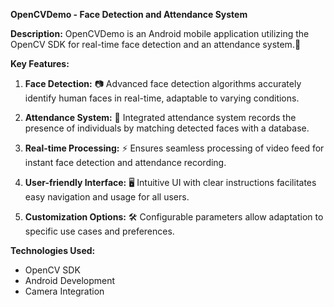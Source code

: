 **OpenCVDemo - Face Detection and Attendance System**

**Description:**
OpenCVDemo is an Android mobile application utilizing the OpenCV SDK for real-time face detection and an attendance system.👤

**Key Features:**

1. **Face Detection:** 📷 Advanced face detection algorithms accurately identify human faces in real-time, adaptable to varying conditions.

2. **Attendance System:** 📝 Integrated attendance system records the presence of individuals by matching detected faces with a database.

3. **Real-time Processing:** ⚡ Ensures seamless processing of video feed for instant face detection and attendance recording.

4. **User-friendly Interface:** 🖥️ Intuitive UI with clear instructions facilitates easy navigation and usage for all users.

5. **Customization Options:** 🛠️ Configurable parameters allow adaptation to specific use cases and preferences.

**Technologies Used:**
- OpenCV SDK
- Android Development
- Camera Integration
